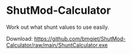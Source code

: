 # ShutMod-Calculator
Work out what shunt values to use easily.


Download: https://github.com/bmgjet/ShutMod-Calculator/raw/main/ShuntCalculator.exe
